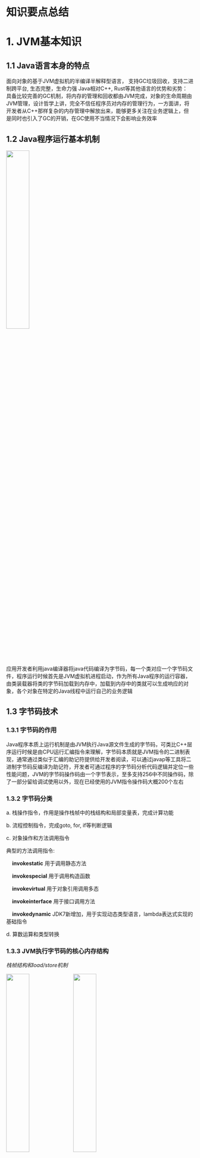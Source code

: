 # 知识要点总结
# 1. JVM基本知识
## 1.1 Java语言本身的特点
面向对象的基于JVM虚拟机的半编译半解释型语言， 支持GC垃圾回收，支持二进制跨平台, 生态完整，生命力强
Java相对C++, Rust等其他语言的优势和劣势：
具备比较完善的GC机制，将内存的管理和回收都由JVM完成，对象的生命周期由JVM管理，设计哲学上讲，完全不信任程序员对内存的管理行为，一方面讲，将开发者从C++那样复杂的内存管理中解放出来，能够更多关注在业务逻辑上，但是同时也引入了GC的开销，在GC使用不当情况下会影响业务效率

## 1.2 Java程序运行基本机制
<img src="https://github.com/xiaohaowudi/JAVA-000/blob/main/Week_01/images/Java%E7%A8%8B%E5%BA%8F%E8%BF%90%E8%A1%8C%E6%9C%BA%E5%88%B6.png" width="35%" height="35%" />


应用开发者利用java编译器将java代码编译为字节码，每一个类对应一个字节码文件，程序运行时候首先是JVM虚拟机进程启动，作为所有Java程序的运行容器，由类装载器将类的字节码加载到内存中，加载到内存中的类就可以生成响应的对象，各个对象在特定的Java线程中运行自己的业务逻辑

## 1.3 字节码技术
### 1.3.1 字节码的作用
Java程序本质上运行机制是由JVM执行Java源文件生成的字节码，可类比C++层序运行时候是由CPU运行汇编指令来理解，字节码本质就是JVM指令的二进制表现，通常通过类似于汇编的助记符提供给开发者阅读，可以通过javap等工具将二进制字节码反编译为助记符，开发者可通过程序的字节码分析代码逻辑并定位一些性能问题，JVM的字节码操作码由一个字节表示，至多支持256中不同操作码，除了一部分留给调试使用以外，现在已经使用的JVM指令操作码大概200个左右

### 1.3.2 字节码分类
a. 栈操作指令，作用是操作栈帧中的栈结构和局部变量表，完成计算功能

b. 流程控制指令，完成goto, for, if等判断逻辑

c. 对象操作和方法调用指令

典型的方法调用指令:

&nbsp;&nbsp;&nbsp;&nbsp;**invokestatic** 用于调用静态方法

&nbsp;&nbsp;&nbsp;&nbsp;**invokespecial** 用于调用构造函数

&nbsp;&nbsp;&nbsp;&nbsp;**invokevirtual** 用于对象引用调用多态

&nbsp;&nbsp;&nbsp;&nbsp;**invokeinterface** 用于接口调用方法

&nbsp;&nbsp;&nbsp;&nbsp;**invokedynamic** JDK7新增加，用于实现动态类型语言，lambda表达式实现的基础指令

d. 算数运算和类型转换

### 1.3.3 JVM执行字节码的核心内存结构

*栈帧结构和load/store机制*

<img src="https://github.com/xiaohaowudi/JAVA-000/blob/main/Week_01/images/load:store%E6%9C%BA%E5%88%B6.png" width="35%" height="35%" />
<img src="https://github.com/xiaohaowudi/JAVA-000/blob/main/Week_01/images/Java%E6%A0%88%E5%B8%A7%E7%BB%93%E6%9E%84.png" width="35%" height="35%" />


a. **栈结构** 栈结构是线程栈帧中一部分，类似于CPU中ALU的功能，用于缓存运算需要的参数，一般字节码运行时候基于栈的后入先出的机制读取参数，参数读取完之后进行弹栈，指令运行完后，如果有运行结果，将结果存储于栈顶，后面的指令从栈顶读取前面指令的运行结果，对于栈操作分为load和store两种，load类指令将局部变量表中的数值加载到栈顶，store类指令将栈顶数据弹栈并根据槽位号存储到局部变量表的对应位置

b. **局部变量表** 线程栈帧的组成部分，类似于CPU中通用寄存器的功能，用于保存临时变量，每一个槽位都绑定一个局部变量，本质是内存中的一个数组，指令运行时候数据会在栈和局部变量表之间以load/store方式进行交互


## 1.4 类加载器原理

### 1.4.1 Java类的声明周期
类加载器本质功能是通过一系列步骤将字节码文件加载到JVM内存中，供JVM使用，典型的类的生存周期有7个阶段：
<img src="https://github.com/xiaohaowudi/JAVA-000/blob/main/Week_01/images/Java%E7%B1%BB%E7%9A%84%E7%94%9F%E5%AD%98%E5%91%A8%E6%9C%9F.png" width="75%" height="75%" />
1. 加载 根据ClassPath等信息查找Class文件
2. 验证 验证字节码文件的格式和依赖
3. 准备 构造静态字段，方法表
4. 解析 将符号解析为真正的引用
5. 初始化 静态变量赋值，静态代码块执行
6. 使用 具体线程中对类进行使用
7. 卸载

### 1.4.2 类加载的场景和时机
1. 程序入口执行静态的main方法时候，会触发main函数所在的类的加载
2. 调用new创建类A对象时候，会触发加载类A
3. 调用类A的静态方法时候，会触发加载类A
4. 访问类A的静态数据字段时候，会触发加载类A
5. 子类被加载时候会先触发其父类的加载
6. 如果接口中实现了default方法，直接或者间接实现了该接口的类被加载时候会先触发该接口类的加载
7. 用反射API对类进行操作时候，会触发该类的加载
8. 初次调用MethodHandle时候，会触发该MethodHandle指向的方法所在的类的加载

### 1.4.3 类加载但是不初始化的场景
1. 子类引用了父类的静态字段，会触发父类的初始化，但是不会触发子类本身的初始化
2. 创建类A的对象数组(本质是构造引用数组), 类A会被加载，但是不会触发初始化
3. 对常量的引用不会触发该常量所在的类的初始化，因为常量本质是存放在常量池的，其数值在编译器已经确定，不依赖于其所在类的初始化
4. 通过类A.class方式引用A的Class对象，不会直接触发类A的初始化，除非用该Class对象实例化该类的对象或者访问了该类的静态字段或者方法
5. Class.forName加载指定类时候，如果initialize参数传递false，不会触发该类的初始化
6. 通过ClassLoader默认的loadClass方法加载类，不会触发类的初始化

### 1.4.4 类加载器的3种分类
1. **启动类加载器(BootstrapClassLoader)** 加载JVM依赖的最核心的系统类，例如rt.jar包中的类
2. **拓展类加载器(ExtClassLoader)** 加载拓展类路径下的类
3. **应用类加载器(AppClassLoader)** 加载应用开发者自己编写的类或者jar包

### 1.4.5 类加载器的运行原则
1. **双亲委托** 当前级别的类加载器加载类时候会先查看其上一级的类加载器有没有加载对应的类，如果已经加载了则直接使用

*类加载器的层级关系*

<img src="https://github.com/xiaohaowudi/JAVA-000/blob/main/Week_01/images/%E7%B1%BB%E5%8A%A0%E8%BD%BD%E5%99%A8%E7%9A%84%E5%B1%82%E7%BA%A7%E5%85%B3%E7%B3%BB.png" width="60%" height="60%" />


*类加载器具体实现类的继承关系*

<img src="https://github.com/xiaohaowudi/JAVA-000/blob/main/Week_01/images/%E7%B1%BB%E5%8A%A0%E8%BD%BD%E5%99%A8%E5%AE%9E%E7%8E%B0%E7%B1%BB%E7%9A%84%E7%BB%A7%E6%89%BF%E5%85%B3%E7%B3%BB.png" width="60%" height="60%" />


2. **负责依赖** 加载一个类时候，其依赖的所有类也必须被加载
3. **缓存加载** 对于同一个类加载器而言，其已经加载的类只会被加载一次，第二次会从缓存中读取直接使用



### 小结
本周简单学习了JVM的字节码原理，类装载器原理和JVM内存模型，在读书时候曾经接触过这些知识，但是没有非常深入去看，在老师讲解之后，自己动手写了几个实例程序用javap进行解析然后分析其字节码，其实Java字节码系统相对于硬件CPU的指令集系统已经简单了非常多，以前有过ARM平台上汇编代码的分析经验，再看Java的字节码系统，相对简单很多，Java字节码指令集本身很精简，LOAD STORE机制以及局部变量表配合一个内部栈进行计算，跟CPU中通用寄存器组配合ALU做算数运算的原理如出一辙。JMM内存模型相对以前有了一些更新换代，但是本质设计思想还是没有大的变化，趁着训练营机会正好把这些年没怎么关注的Java这一块的更新内容学习一下，装载器原理在读书时候就有过接触，通过作业中的简单代码事件也加深了一下理解，总体讲本节课涉及的内容大部分在读书时候接触过，少部分内容是自己盲区，不太了解，通过老师讲解和课后查阅资料已经进行了补习，作业内容相对简单，做起来没有太大难度，后续还有很多内容需要跟随老师学习，希望后面能安排好时间，一直跟上老师讲课的进度。
